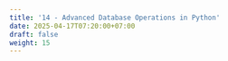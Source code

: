 ```yaml
---
title: '14 - Advanced Database Operations in Python'
date: 2025-04-17T07:20:00+07:00
draft: false
weight: 15
---
```

